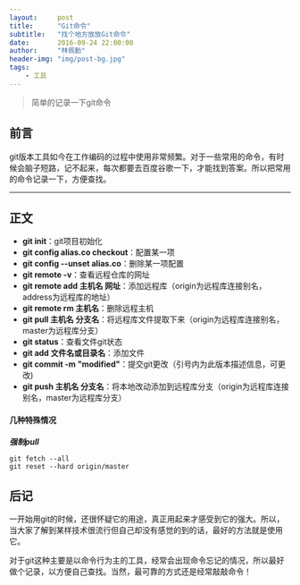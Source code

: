 ```yaml
---
layout:     post
title:      "Git命令"
subtitle:   "找个地方放放Git命令"
date:       2016-09-24 22:00:00
author:     "林佩勤"
header-img: "img/post-bg.jpg"
tags:
    - 工具
---
```


> 简单的记录一下git命令


## 前言

git版本工具如今在工作编码的过程中使用非常频繁。对于一些常用的命令，有时候会脑子短路，记不起来，每次都要去百度谷歌一下，才能找到答案。所以把常用的命令记录一下，方便查找。

---

## 正文

- **git init**：git项目初始化
- **git config alias.co checkout**：配置某一项
- **git config --unset alias.co**：删除某一项配置
- **git remote -v**：查看远程仓库的网址
- **git remote add 主机名 网址**：添加远程库（origin为远程库连接别名，address为远程库的地址）
- **git remote rm 主机名**：删除远程主机
- **git pull 主机名 分支名**：将远程库文件提取下来（origin为远程库连接别名，master为远程库分支）
- **git status**：查看文件git状态
- **git add 文件名或目录名**：添加文件
- **git commit -m "modified"**：提交git更改（引号内为此版本描述信息，可更改)
- **git push 主机名 分支名**：将本地改动添加到远程库分支（origin为远程库连接别名，master为远程库分支）

#### 几种特殊情况

***强制pull***

```shell
git fetch --all
git reset --hard origin/master 
```

## 后记

一开始用git的时候，还很怀疑它的用途，真正用起来才感受到它的强大。所以，当大家了解到某样技术很流行但自己却没有感觉的到的话，最好的方法就是使用它。

对于git这种主要是以命令行为主的工具，经常会出现命令忘记的情况，所以最好做个记录，以方便自己查找。当然，最可靠的方式还是经常敲敲命令！
